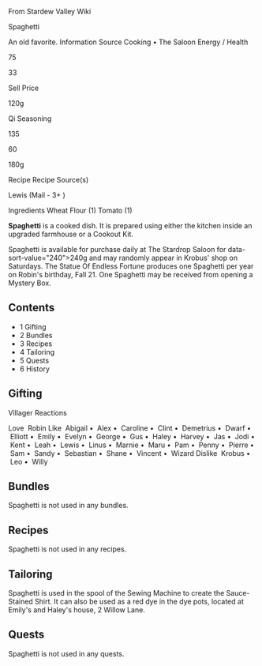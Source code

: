 From Stardew Valley Wiki

Spaghetti

An old favorite. Information Source Cooking • The Saloon Energy / Health

75

33

Sell Price

120g

Qi Seasoning

135

60

180g

Recipe Recipe Source(s)

Lewis (Mail - 3+ )

Ingredients Wheat Flour (1) Tomato (1)

**Spaghetti** is a cooked dish. It is prepared using either the kitchen inside an upgraded farmhouse or a Cookout Kit.

Spaghetti is available for purchase daily at The Stardrop Saloon for data-sort-value="240"&gt;240g and may randomly appear in Krobus' shop on Saturdays. The Statue Of Endless Fortune produces one Spaghetti per year on Robin's birthday, Fall 21. One Spaghetti may be received from opening a Mystery Box.

## Contents

- 1 Gifting
- 2 Bundles
- 3 Recipes
- 4 Tailoring
- 5 Quests
- 6 History

## Gifting

Villager Reactions

Love  Robin Like  Abigail •  Alex •  Caroline •  Clint •  Demetrius •  Dwarf •  Elliott •  Emily •  Evelyn •  George •  Gus •  Haley •  Harvey •  Jas •  Jodi •  Kent •  Leah •  Lewis •  Linus •  Marnie •  Maru •  Pam •  Penny •  Pierre •  Sam •  Sandy •  Sebastian •  Shane •  Vincent •  Wizard Dislike  Krobus •  Leo •  Willy

## Bundles

Spaghetti is not used in any bundles.

## Recipes

Spaghetti is not used in any recipes.

## Tailoring

Spaghetti is used in the spool of the Sewing Machine to create the Sauce-Stained Shirt. It can also be used as a red dye in the dye pots, located at Emily's and Haley's house, 2 Willow Lane.

## Quests

Spaghetti is not used in any quests.